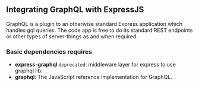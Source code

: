 ## Integrating GraphQL with ExpressJS

GraphQL is a plugin to an otherwise standard Express application which handles gql queries. The code app is free to do its standard REST endpoints or other types of server-things as and when required.

### Basic dependencies requires

- **express-graphql** `deprecated`: middleware layer for express to use graphql lib.
- **graphql**: The JavaScript reference implementation for GraphQL.
